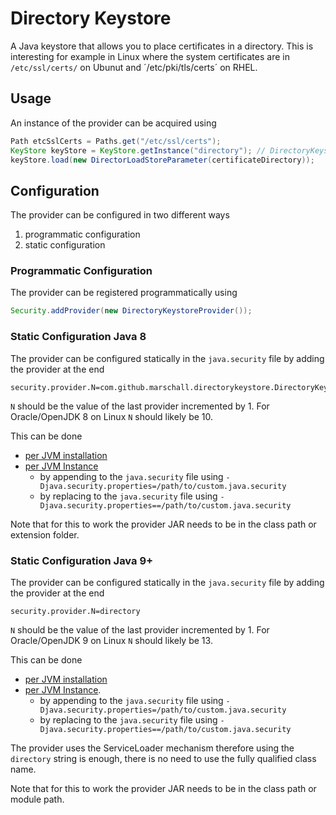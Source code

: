 Directory Keystore
==================

A Java keystore that allows you to place certificates in a directory. This is interesting for example in Linux where the system certificates are in `/etc/ssl/certs/` on Ubunut and ´/etc/pki/tls/certs´ on RHEL.

## Usage

An instance of the provider can be acquired using

```java
Path etcSslCerts = Paths.get("/etc/ssl/certs");
KeyStore keyStore = KeyStore.getInstance("directory"); // DirectoryKeystoreProvider.TYPE
keyStore.load(new DirectorLoadStoreParameter(certificateDirectory));
```

## Configuration

The provider can be configured in two different ways

1. programmatic configuration
1. static configuration

### Programmatic Configuration

The provider can be registered programmatically using

```java
Security.addProvider(new DirectoryKeystoreProvider());
```

### Static Configuration Java 8

The provider can be configured statically in the `java.security` file by adding the provider at the end

```
security.provider.N=com.github.marschall.directorykeystore.DirectoryKeystoreProvider
```

`N` should be the value of the last provider incremented by 1. For Oracle/OpenJDK 8 on Linux `N` should likely be 10.

This can be done
 * [per JVM installation](https://docs.oracle.com/javase/8/docs/technotes/guides/security/crypto/HowToImplAProvider.html#Configuring)
 * [per JVM Instance](https://docs.oracle.com/javase/8/docs/technotes/guides/security/crypto/HowToImplAProvider.html#AppA)
   * by appending to the `java.security` file using `-Djava.security.properties=/path/to/custom.java.security`
   * by replacing to the `java.security` file using `-Djava.security.properties==/path/to/custom.java.security`

Note that for this to work the provider JAR needs to be in the class path or extension folder.

### Static Configuration Java 9+

The provider can be configured statically in the `java.security` file by adding the provider at the end

```
security.provider.N=directory
```

`N` should be the value of the last provider incremented by 1. For Oracle/OpenJDK 9 on Linux `N` should likely be 13.

This can be done
 * [per JVM installation](https://docs.oracle.com/en/java/javase/11/security/howtoimplaprovider.html#GUID-831AA25F-F702-442D-A2E4-8DA6DEA16F33)
 * [per JVM Instance](https://docs.oracle.com/en/java/javase/11/security/java-authentication-and-authorization-service-jaas-reference-guide.html#GUID-106F4B32-B9A3-4B75-BDBF-29B252BB3F53).
   * by appending to the `java.security` file using `-Djava.security.properties=/path/to/custom.java.security`
   * by replacing to the `java.security` file using `-Djava.security.properties==/path/to/custom.java.security`
   
The provider uses the ServiceLoader mechanism therefore using the `directory` string is enough, there is no need to use the fully qualified class name.

Note that for this to work the provider JAR needs to be in the class path or module path.


